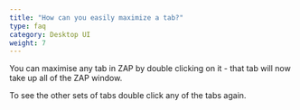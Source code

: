 ```yaml
---
title: "How can you easily maximize a tab?"
type: faq
category: Desktop UI
weight: 7
---
```


You can maximise any tab in ZAP by double clicking on it - that tab will now
take up all of the ZAP window.

To see the other sets of tabs double click any of the tabs again.
